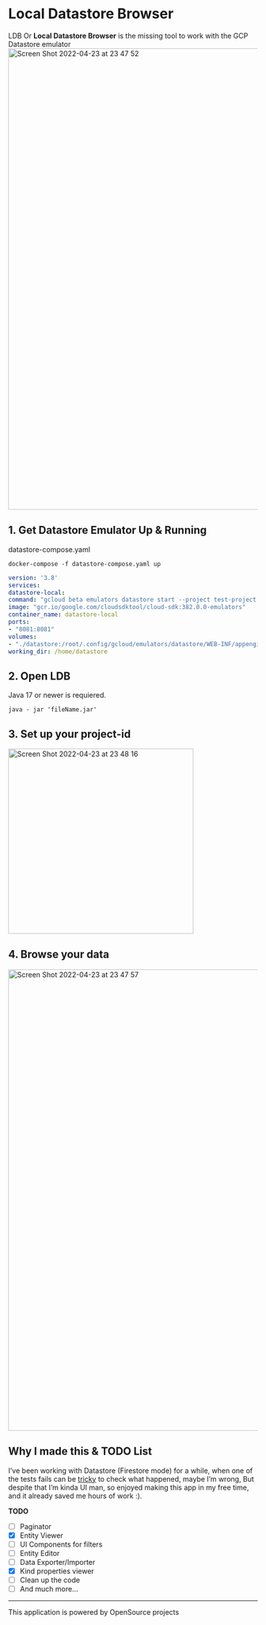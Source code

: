 # Local Datastore Browser
LDB Or **Local Datastore Browser** is the missing tool to work with the GCP Datastore emulator
<img width="932" alt="Screen Shot 2022-04-23 at 23 47 52" src="https://user-images.githubusercontent.com/25180512/164958431-29fc099d-11d5-41f2-b5b2-279bc2194e37.png">

## 1. Get Datastore Emulator Up & Running

datastore-compose.yaml

```
docker-compose -f datastore-compose.yaml up
```

```yaml
version: '3.8'
services:
datastore-local:
command: "gcloud beta emulators datastore start --project test-project --host-port 0.0.0.0:8081 --consistency 1.0"
image: "gcr.io/google.com/cloudsdktool/cloud-sdk:382.0.0-emulators"
container_name: datastore-local
ports:
- "8081:8081"
volumes:
- "./datastore:/root/.config/gcloud/emulators/datastore/WEB-INF/appengine-generated/"
working_dir: /home/datastore
```
## 2. Open LDB
   Java 17 or newer is requiered.
```
java - jar 'fileName.jar'
```

## 3. Set up your project-id
<img width="374" alt="Screen Shot 2022-04-23 at 23 48 16" src="https://user-images.githubusercontent.com/25180512/164958436-758d1f67-98f6-41b2-93c2-0469a15e771e.png">

## 4. Browse your data
<img width="932" alt="Screen Shot 2022-04-23 at 23 47 57" src="https://user-images.githubusercontent.com/25180512/164958440-f3c62e8a-1709-4e82-8004-132169197349.png">

## Why I made this & TODO List
I’ve been working with Datastore (Firestore mode) for a while, when one of the tests fails can be [tricky](https://cloud.google.com/datastore/docs/tools/emulator-export-import) to check what happened,
maybe I’m wrong, But despite that I’m kinda UI man, so enjoyed making this app in my free time, and it already saved me hours of work :).

**TODO**

- [ ] Paginator
- [x] Entity Viewer
- [ ] UI Components for filters
- [ ] Entity Editor
- [ ] Data Exporter/Importer
- [x] Kind properties viewer
- [ ] Clean up the code
- [ ] And much more…

---

This application is powered by OpenSource projects
